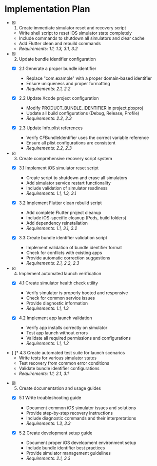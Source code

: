 # Implementation Plan

- [x] 1. Create immediate simulator reset and recovery script
  - Write shell script to reset iOS simulator state completely
  - Include commands to shutdown all simulators and clear cache
  - Add Flutter clean and rebuild commands
  - _Requirements: 1.1, 1.3, 3.1, 3.2_

- [x] 2. Update bundle identifier configuration
  - [x] 2.1 Generate a proper bundle identifier
    - Replace "com.example" with a proper domain-based identifier
    - Ensure uniqueness and proper formatting
    - _Requirements: 2.1, 2.2_

  - [x] 2.2 Update Xcode project configuration
    - Modify PRODUCT_BUNDLE_IDENTIFIER in project.pbxproj
    - Update all build configurations (Debug, Release, Profile)
    - _Requirements: 2.2, 2.3_

  - [x] 2.3 Update Info.plist references
    - Verify CFBundleIdentifier uses the correct variable reference
    - Ensure all plist configurations are consistent
    - _Requirements: 2.2, 2.3_

- [x] 3. Create comprehensive recovery script system
  - [x] 3.1 Implement iOS simulator reset script
    - Create script to shutdown and erase all simulators
    - Add simulator service restart functionality
    - Include validation of simulator readiness
    - _Requirements: 1.1, 1.3, 3.1_

  - [x] 3.2 Implement Flutter clean rebuild script
    - Add complete Flutter project cleanup
    - Include iOS-specific cleanup (Pods, build folders)
    - Add dependency reinstallation
    - _Requirements: 1.1, 3.1, 3.2_

  - [x] 3.3 Create bundle identifier validation script
    - Implement validation of bundle identifier format
    - Check for conflicts with existing apps
    - Provide automatic correction suggestions
    - _Requirements: 2.1, 2.2, 2.3_

- [x] 4. Implement automated launch verification
  - [x] 4.1 Create simulator health check utility
    - Verify simulator is properly booted and responsive
    - Check for common service issues
    - Provide diagnostic information
    - _Requirements: 1.1, 1.3_

  - [x] 4.2 Implement app launch validation
    - Verify app installs correctly on simulator
    - Test app launch without errors
    - Validate all required permissions and configurations
    - _Requirements: 1.1, 1.2_

- [ ]* 4.3 Create automated test suite for launch scenarios
  - Write tests for various simulator states
  - Test recovery from common error conditions
  - Validate bundle identifier configurations
  - _Requirements: 1.1, 2.1, 3.1_

- [x] 5. Create documentation and usage guides
  - [x] 5.1 Write troubleshooting guide
    - Document common iOS simulator issues and solutions
    - Provide step-by-step recovery instructions
    - Include diagnostic commands and their interpretations
    - _Requirements: 1.3, 3.3_

  - [x] 5.2 Create development setup guide
    - Document proper iOS development environment setup
    - Include bundle identifier best practices
    - Provide simulator management guidelines
    - _Requirements: 2.1, 3.3_